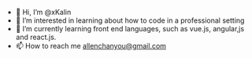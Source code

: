 - 👋 Hi, I’m @xKalin
- 👀 I’m interested in learning about how to code in a professional setting
- 🌱 I’m currently learning front end languages, such as vue.js, angular,js and react.js.
- 📫 How to reach me allenchanyou@gmail.com

